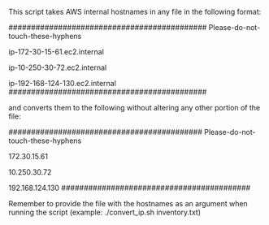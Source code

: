 This script takes AWS internal hostnames in any file in the following format:

############################################
Please-do-not-touch-these-hyphens

ip-172-30-15-61.ec2.internal

ip-10-250-30-72.ec2.internal

ip-192-168-124-130.ec2.internal
############################################

and converts them to the following without altering any other portion of 
the file:

###########################################
Please-do-not-touch-these-hyphens

172.30.15.61

10.250.30.72

192.168.124.130
##########################################

Remember to provide the file with the hostnames as an argument when
running the script (example: ./convert_ip.sh inventory.txt)
